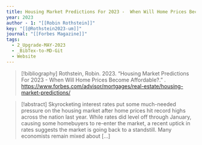 ```yaml
---
title: Housing Market Predictions For 2023 -  When Will Home Prices Become Affordable?
year: 2023
author - 1: "[[Robin Rothstein]]"
key: "[[@Rothstein2023-um]]"
journal: "[[Forbes Magazine]]"
tags:
  - 2_Upgrade-MAY-2023
  - _BibTex-to-MD-Git
  - Website
---
```


> [!bibliography]
> Rothstein, Robin. 2023. “Housing Market Predictions For 2023 -  When Will Home Prices Become Affordable?.” . https://www.forbes.com/advisor/mortgages/real-estate/housing-market-predictions/

> [!abstract]
> Skyrocketing interest rates put some much-needed pressure on the housing market after home prices hit record highs across the nation last year. While rates did level off through January, causing some homebuyers to re-enter the market, a recent uptick in rates suggests the market is going back to a standstill. Many economists remain mixed about […]